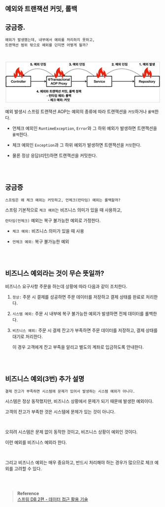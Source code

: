 ## 예외와 트랜잭션 커밋, 롤백

## 궁금증.

```
예외가 발생했는데, 내부에서 예외를 처리하지 못하고, 
트랜잭션 범위 밖으로 예외를 던지면 어떻게 될까?
```

<br/>

![이미지](/programming/img/입문270.PNG)

예외 발생시 스프링 트랜잭션 AOP는 예외의 종류에 따라 트랜잭션을 `커밋`하거나 `롤백`한다.

- 언체크 예외인 `RuntimeException`, `Error`와 그 하위 예외가 발생하면 트랜잭션을 `롤백`한다.

- 체크 예외인 `Exception`과 그 하위 예외가 발생하면 트랜잭션을 `커밋`한다.
- 물론 정상 응답(리턴)하면 트랜잭션을 커밋한다.

<br/><br/>

## 궁금증

```
스프링은 왜 체크 예외는 커밋하고, 언체크(런타임) 예외는 롤백할까?
```

스프링 기본적으로 `체크 예외`는 비즈니스 의미가 있을 때 사용하고, 

`런타임(언체크)` 예외는 복구 불가능한 예외로 가정한다.

- `체크 예외:` 비즈니스 의미가 있을 때 사용

- `언체크 예외:` 복구 불가능한 예외

<br/><br/>

## 비즈니스 예외라는 것이 무슨 뜻일까?

비즈니스 요구사항 주문을 하는데 상황에 따라 다음과 같이 조치한다.

1. `정상:` 주문 시 결제를 성공하면 주문 데이터를 저장하고 결제 상태를 완료로 처리한다.

2. `시스템 예외:` 주문 시 내부에 복구 불가능한 예외가 발생하면 전체 데이터를 롤백한다.
3. `비즈니스 예외:` 주문 시 결제 잔고가 부족하면 주문 데이터를 저장하고, 결제 상태를 대기로 처리한다.
    
    이 경우 고객에게 잔고 부족을 알리고 별도의 계좌로 입금하도록 안내한다.

<br/><br/>

## 비즈니스 예외(3번) 추가 설명

```
결제 잔고가 부족하면 시스템에 문제가 있어서 발생하는 시스템 예외가 아니다.
```

시스템은 정상 동작했지만, 비즈니스 상황에서 문제가 되기 때문에 발생한 예외이다.



고객의 잔고가 부족한 것은 시스템에 문제가 있는 것이 아니다. 

<br/>

오히려 시스템은 문제 없이 동작한 것이고, 비즈니스 상황이 예외인 것이다. 

이런 예외를 비즈니스 예외라 한다. 

<br/>

그리고 비즈니스 예외는 매우 중요하고, 반드시 처리해야 하는 경우가 많으므로 체크 예외를 고려할 수 있다.

<br/><br/>

>**Reference** <br/>[스프링 DB 2편 - 데이터 접근 활용 기술](https://www.inflearn.com/course/%EC%8A%A4%ED%94%84%EB%A7%81-db-2/dashboard)

